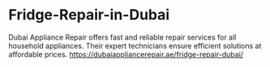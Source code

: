 # Fridge-Repair-in-Dubai
Dubai Appliance Repair offers fast and reliable repair services for all household appliances. Their expert technicians ensure efficient solutions at affordable prices. 
https://dubaiappliancerepair.ae/fridge-repair-dubai/
